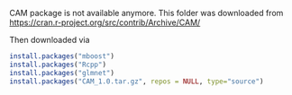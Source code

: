 CAM package is not available anymore.
This folder was downloaded from 
https://cran.r-project.org/src/contrib/Archive/CAM/

Then downloaded via

```R
install.packages("mboost")
install.packages("Rcpp")
install.packages("glmnet")
install.packages("CAM_1.0.tar.gz", repos = NULL, type="source")
```